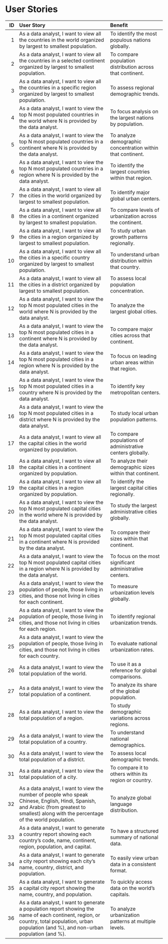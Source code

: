 # User Stories

|   ID | User Story                                                                                                                                                                                      | Benefit                                                     |
|-----:|:------------------------------------------------------------------------------------------------------------------------------------------------------------------------------------------------|:------------------------------------------------------------|
|    1 | As a data analyst, I want to view all the countries in the world organized by largest to smallest population.                                                                                   | To identify the most populous nations globally.             |
|    2 | As a data analyst, I want to view all the countries in a selected continent organized by largest to smallest population.                                                                        | To compare population distribution across that continent.   |
|    3 | As a data analyst, I want to view all the countries in a specific region organized by largest to smallest population.                                                                           | To assess regional demographic trends.                      |
|    4 | As a data analyst, I want to view the top N most populated countries in the world where N is provided by the data analyst.                                                                      | To focus analysis on the largest nations by population.     |
|    5 | As a data analyst, I want to view the top N most populated countries in a continent where N is provided by the data analyst.                                                                    | To analyze demographic concentration within that continent. |
|    6 | As a data analyst, I want to view the top N most populated countries in a region where N is provided by the data analyst.                                                                       | To identify the largest countries within that region.       |
|    7 | As a data analyst, I want to view all the cities in the world organized by largest to smallest population.                                                                                      | To identify major global urban centers.                     |
|    8 | As a data analyst, I want to view all the cities in a continent organized by largest to smallest population.                                                                                    | To compare levels of urbanization across the continent.     |
|    9 | As a data analyst, I want to view all the cities in a region organized by largest to smallest population.                                                                                       | To study urban growth patterns regionally.                  |
|   10 | As a data analyst, I want to view all the cities in a specific country organized by largest to smallest population.                                                                             | To understand urban distribution within that country.       |
|   11 | As a data analyst, I want to view all the cities in a district organized by largest to smallest population.                                                                                     | To assess local population concentration.                   |
|   12 | As a data analyst, I want to view the top N most populated cities in the world where N is provided by the data analyst.                                                                         | To analyze the largest global cities.                       |
|   13 | As a data analyst, I want to view the top N most populated cities in a continent where N is provided by the data analyst.                                                                       | To compare major cities across that continent.              |
|   14 | As a data analyst, I want to view the top N most populated cities in a region where N is provided by the data analyst.                                                                          | To focus on leading urban areas within that region.         |
|   15 | As a data analyst, I want to view the top N most populated cities in a country where N is provided by the data analyst.                                                                         | To identify key metropolitan centers.                       |
|   16 | As a data analyst, I want to view the top N most populated cities in a district where N is provided by the data analyst.                                                                        | To study local urban population patterns.                   |
|   17 | As a data analyst, I want to view all the capital cities in the world organized by population.                                                                                                  | To compare populations of administrative centers globally.  |
|   18 | As a data analyst, I want to view all the capital cities in a continent organized by population.                                                                                                | To analyze their demographic sizes within that continent.   |
|   19 | As a data analyst, I want to view all the capital cities in a region organized by population.                                                                                                   | To identify the largest capital cities regionally.          |
|   20 | As a data analyst, I want to view the top N most populated capital cities in the world where N is provided by the data analyst.                                                                 | To study the largest administrative cities globally.        |
|   21 | As a data analyst, I want to view the top N most populated capital cities in a continent where N is provided by the data analyst.                                                               | To compare their sizes within that continent.               |
|   22 | As a data analyst, I want to view the top N most populated capital cities in a region where N is provided by the data analyst.                                                                  | To focus on the most significant administrative centers.    |
|   23 | As a data analyst, I want to view the population of people, those living in cities, and those not living in cities for each continent.                                                          | To measure urbanization levels globally.                    |
|   24 | As a data analyst, I want to view the population of people, those living in cities, and those not living in cities for each region.                                                             | To identify regional urbanization trends.                   |
|   25 | As a data analyst, I want to view the population of people, those living in cities, and those not living in cities for each country.                                                            | To evaluate national urbanization rates.                    |
|   26 | As a data analyst, I want to view the total population of the world.                                                                                                                            | To use it as a reference for global comparisons.            |
|   27 | As a data analyst, I want to view the total population of a continent.                                                                                                                          | To analyze its share of the global population.              |
|   28 | As a data analyst, I want to view the total population of a region.                                                                                                                             | To study demographic variations across regions.             |
|   29 | As a data analyst, I want to view the total population of a country.                                                                                                                            | To understand national demographics.                        |
|   30 | As a data analyst, I want to view the total population of a district.                                                                                                                           | To assess local demographic trends.                         |
|   31 | As a data analyst, I want to view the total population of a city.                                                                                                                               | To compare it to others within its region or country.       |
|   32 | As a data analyst, I want to view the number of people who speak Chinese, English, Hindi, Spanish, and Arabic (from greatest to smallest) along with the percentage of the world population.    | To analyze global language distribution.                    |
|   33 | As a data analyst, I want to generate a country report showing each country’s code, name, continent, region, population, and capital.                                                           | To have a structured summary of national data.              |
|   34 | As a data analyst, I want to generate a city report showing each city’s name, country, district, and population.                                                                                | To easily view urban data in a consistent format.           |
|   35 | As a data analyst, I want to generate a capital city report showing the name, country, and population.                                                                                          | To quickly access data on the world’s capitals.             |
|   36 | As a data analyst, I want to generate a population report showing the name of each continent, region, or country, total population, urban population (and %), and non-urban population (and %). | To analyze urbanization patterns at multiple levels.        |